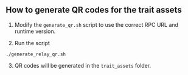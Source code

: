 ## How to generate QR codes for the trait assets

1. Modify the `generate_qr.sh` script to use the correct RPC URL and runtime version.

2. Run the script
```
./generate_relay_qr.sh
```

3. QR codes will be generated in the `trait_assets` folder.

